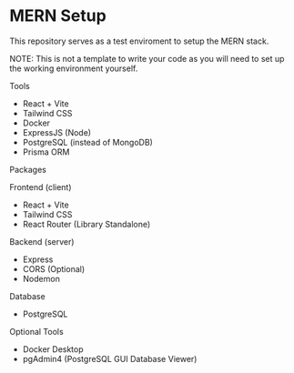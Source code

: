 # MERN Setup

This repository serves as a test enviroment to setup the MERN stack.

NOTE: This is not a template to write your code as you will need to set up the
working environment yourself.

Tools
- React + Vite
- Tailwind CSS
- Docker
- ExpressJS (Node)
- PostgreSQL (instead of MongoDB)
- Prisma ORM

Packages

Frontend (client)
- React + Vite
- Tailwind CSS
- React Router (Library Standalone)

Backend (server)
- Express
- CORS (Optional) 
- Nodemon

Database
- PostgreSQL

Optional Tools
- Docker Desktop
- pgAdmin4 (PostgreSQL GUI Database Viewer)
